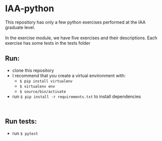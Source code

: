 # IAA-python
This repository has only a few python exercises performed at the IAA graduate level.
</br> </br>
In the exercise module, we have five exercises and their descriptions. Each exercise has some tests in the tests folder

## Run:
- clone this repository
- I recommend that you create a virtual environment with:
  - `$ pip install virtualenv`
  - `$ virtualenv env`
  - `$ source/bin/activate`
- run `$ pip install -r requirements.txt` to install dependencies
</br>

## Run tests:
- run `$ pytest`
